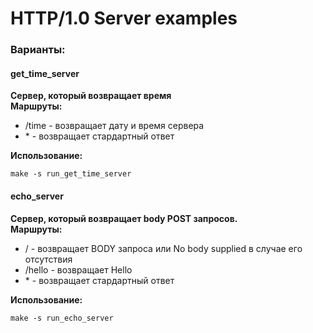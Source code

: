 # HTTP/1.0 Server examples

### Варианты:

#### get_time_server
**Сервер, который возвращает время**  
**Маршруты:**
-  /time - возвращает дату и время сервера 
-  \* - возвращает стардартный ответ


**Использование:**  
```shell
make -s run_get_time_server
```

#### echo_server
**Сервер, который возвращает body POST запросов.**  
**Маршруты:**
-  / - возвращает BODY запроса или No body supplied в случае его отсутствия
-  /hello - возвращает Hello
-  \* - возвращает стардартный ответ


**Использование:**  
```shell
make -s run_echo_server
```

